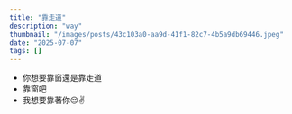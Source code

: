 ```yaml
---
title: "靠走道"
description: "way"
thumbnail: "/images/posts/43c103a0-aa9d-41f1-82c7-4b5a9db69446.jpeg"
date: "2025-07-07"
tags: []
---
```

- 你想要靠窗還是靠走道
- 靠窗吧
- 我想要靠著你😔✌️
